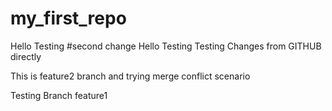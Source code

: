 # my_first_repo
Hello Testing
#second change
Hello Testing Testing
Changes from GITHUB directly

This is feature2 branch and trying merge conflict scenario

Testing Branch feature1
